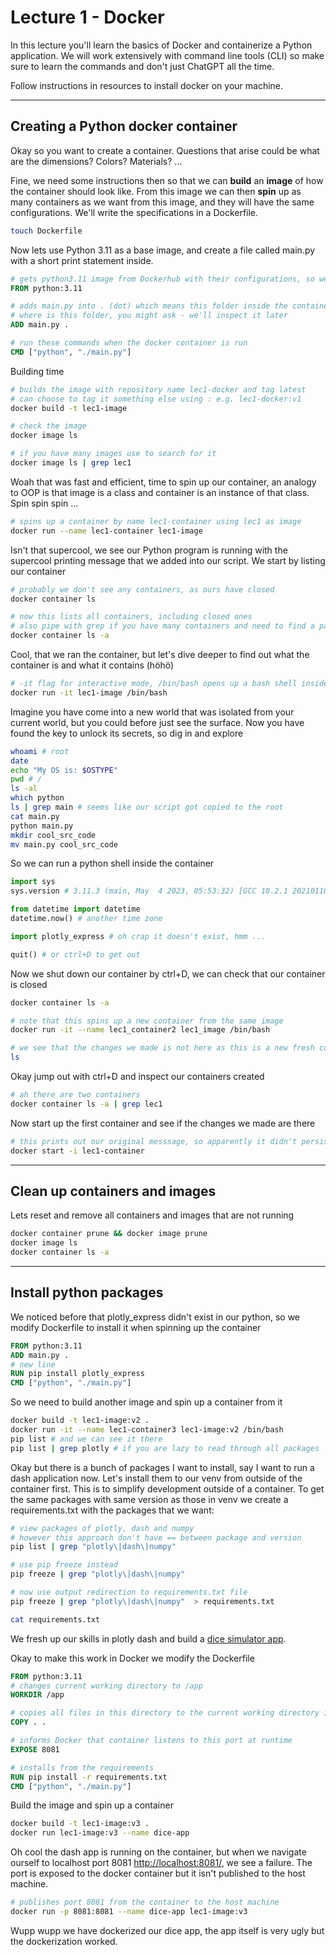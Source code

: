 # Lecture 1 - Docker

In this lecture you'll learn the basics of Docker and containerize a Python application. We will work extensively with command line tools (CLI) so make sure to learn the commands and don't just ChatGPT all the time.

Follow instructions in resources to install docker on your machine.

---

## Creating a Python docker container

Okay so you want to create a container. Questions that arise could be what are the dimensions? Colors? Materials? ...

Fine, we need some instructions then so that we can **build** an **image** of how the container should look like. From this image we can then **spin** up as many containers as we want from this image, and they will have the same configurations. We'll write the specifications in a Dockerfile.

```bash
touch Dockerfile
```

Now lets use Python 3.11 as a base image, and create a file called main.py with a short print statement inside.

```Dockerfile
# gets python3.11 image from Dockerhub with their configurations, so we don't have to manually install Python3.11 as we do in our own machine
FROM python:3.11

# adds main.py into . (dot) which means this folder inside the container
# where is this folder, you might ask - we'll inspect it later
ADD main.py .

# run these commands when the docker container is run
CMD ["python", "./main.py"]
```

Building time

```bash
# builds the image with repository name lec1-docker and tag latest
# can choose to tag it something else using : e.g. lec1-docker:v1
docker build -t lec1-image

# check the image
docker image ls

# if you have many images use to search for it
docker image ls | grep lec1
```

Woah that was fast and efficient, time to spin up our container, an analogy to OOP is that image is a class and container is an instance of that class. Spin spin spin ...

```bash
# spins up a container by name lec1-container using lec1 as image
docker run --name lec1-container lec1-image
```

Isn't that supercool, we see our Python program is running with the supercool printing message that we added into our script. We start by listing our container

```bash
# probably we don't see any containers, as ours have closed
docker container ls

# now this lists all containers, including closed ones
# also pipe with grep if you have many containers and need to find a particular one
docker container ls -a
```

Cool, that we ran the container, but let's dive deeper to find out what the container is and what it contains (höhö)

```bash
# -it flag for interactive mode, /bin/bash opens up a bash shell inside the container
docker run -it lec1-image /bin/bash
```

Imagine you have come into a new world that was isolated from your current world, but you could before just see the surface. Now you have found the key to unlock its secrets, so dig in and explore

```bash
whoami # root
date
echo "My OS is: $OSTYPE"
pwd # /
ls -al
which python
ls | grep main # seems like our script got copied to the root
cat main.py
python main.py
mkdir cool_src_code
mv main.py cool_src_code
```

So we can run a python shell inside the container

```py
import sys
sys.version # 3.11.3 (main, May  4 2023, 05:53:32) [GCC 10.2.1 20210110]

from datetime import datetime
datetime.now() # another time zone

import plotly_express # oh crap it doesn't exist, hmm ...

quit() # or ctrl+D to get out
```

Now we shut down our container by ctrl+D, we can check that our container is closed

```bash
docker container ls -a

# note that this spins up a new container from the same image
docker run -it --name lec1_container2 lec1_image /bin/bash

# we see that the changes we made is not here as this is a new fresh container
ls
```

Okay jump out with ctrl+D and inspect our containers created

```bash
# ah there are two containers
docker container ls -a | grep lec1
```

Now start up the first container and see if the changes we made are there

```bash
# this prints out our original messsage, so apparently it didn't persist after shutdown
docker start -i lec1-container
```

---

## Clean up containers and images

Lets reset and remove all containers and images that are not running

```bash
docker container prune && docker image prune
docker image ls
docker container ls -a
```

---

## Install python packages

We noticed before that plotly_express didn't exist in our python, so we modify Dockerfile to install it when spinning up the container

```Dockerfile
FROM python:3.11
ADD main.py .
# new line
RUN pip install plotly_express
CMD ["python", "./main.py"]
```

So we need to build another image and spin up a container from it

```bash
docker build -t lec1-image:v2 .
docker run -it --name lec1-container3 lec1-image:v2 /bin/bash
pip list # and we can see it there
pip list | grep plotly # if you are lazy to read through all packages
```

Okay but there is a bunch of packages I want to install, say I want to run a dash application now. Let's install them to our venv from outside of the container first. This is to simplify development outside of a container. To get the same packages with same version as those in venv we create a requirements.txt with the packages that we want:

```bash
# view packages of plotly, dash and numpy
# however this approach don't have == between package and version
pip list | grep "plotly\|dash\|numpy"

# use pip freeze instead
pip freeze | grep "plotly\|dash\|numpy"

# now use output redirection to requirements.txt file
pip freeze | grep "plotly\|dash\|numpy"  > requirements.txt

cat requirements.txt
```

We fresh up our skills in plotly dash and build a [dice simulator app](https://github.com/kokchun/Data-engineering-AI22/blob/main/Lecture-code/Lec1-docker/main.py).

Okay to make this work in Docker we modify the Dockerfile

```Dockerfile
FROM python:3.11
# changes current working directory to /app
WORKDIR /app

# copies all files in this directory to the current working directory in container
COPY . .

# informs Docker that container listens to this port at runtime
EXPOSE 8081

# installs from the requirements
RUN pip install -r requirements.txt
CMD ["python", "./main.py"]
```

Build the image and spin up a container

```bash
docker build -t lec1-image:v3 .
docker run lec1-image:v3 --name dice-app
```

Oh cool the dash app is running on the container, but when we navigate ourself to localhost port 8081 [http://localhost:8081/](http://localhost:8081/), we see a failure. The port is exposed to the docker container but it isn't published to the host machine.

```bash
# publishes port 8081 from the container to the host machine
docker run -p 8081:8081 --name dice-app lec1-image:v3
```

Wupp wupp we have dockerized our dice app, the app itself is very ugly but the dockerization worked.
